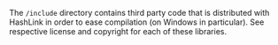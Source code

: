 The `/include` directory contains third party code that is distributed with HashLink in order to ease compilation (on Windows in particular).
See respective license and copyright for each of these libraries.
